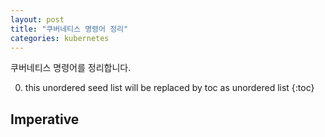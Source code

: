 ```yaml
---
layout: post
title: "쿠버네티스 명령어 정리"
categories: kubernetes
---
```


쿠버네티스 명령어를 정리합니다.

0. this unordered seed list will be replaced by toc as unordered list
{:toc}

## Imperative